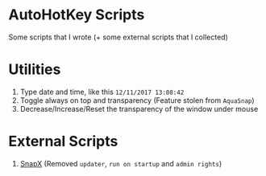 # AutoHotKey Scripts

Some scripts that I wrote (+ some external scripts that I collected)

# Utilities

1. Type date and time, like this `12/11/2017 13:08:42`
2. Toggle always on top and transparency (Feature stolen from `AquaSnap`)
3. Decrease/Increase/Reset the transparency of the window under mouse

# External Scripts

1. [SnapX](https://github.com/benallred/SnapX) (Removed `updater`, `run on startup` and `admin rights`)